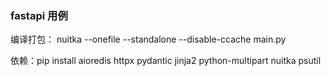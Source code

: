 ### fastapi 用例
编译打包： nuitka --onefile --standalone --disable-ccache main.py

依赖：pip install aioredis httpx pydantic jinja2 python-multipart nuitka psutil